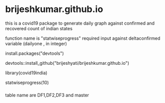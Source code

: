 # brijeshkumar.github.io


this is a covid19 package to generate daily graph against confirmed and recovered count of indian states

function name is "statwiseprogress" required input against deltaconfirmed variable (dailyone , in integer)

install.packages("devtools")

devtools::install_github("brijeshyati/brijeshkumar.github.io")

library(covid19india)

statwiseprogress(10)

###
table name are DF1,DF2,DF3 and master

